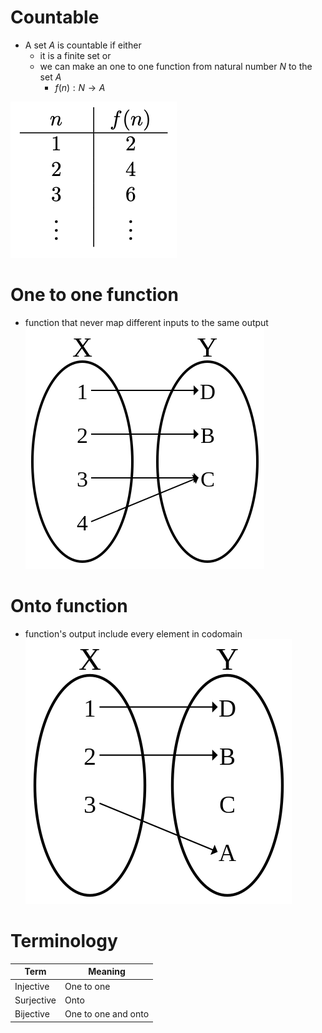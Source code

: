 # Countable
* A set $A$ is countable if either
    * it is a finite set or
    * we can make an one to one function from natural number $N$ to the set $A$
        * $f(n):N\rightarrow A$

![Countable](/image/Countable.png)

# One to one function
* function that never map different inputs to the same 
output
![One to one](/image/One%20to%20one.png)


# Onto function
* function's output include every element in codomain
![Onto](/image/Onto.png)

# Terminology
|Term|Meaning|
|----|-------|
|Injective|One to one|
|Surjective|Onto|
|Bijective|One to one and onto|